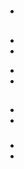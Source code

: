 # 

> 

## 













### 

- []()

## 

- 



- 

> 



- 

- 



## 



- 

- 

### 

- []()
- []()

### 



> 

